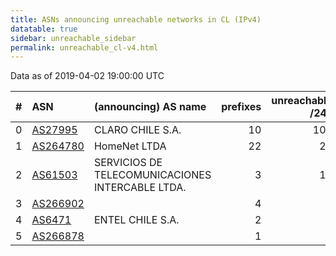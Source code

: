 ```yaml
---
title: ASNs announcing unreachable networks in CL (IPv4)
datatable: true
sidebar: unreachable_sidebar
permalink: unreachable_cl-v4.html
---
```


Data as of 2019-04-02 19:00:00 UTC


<div class="datatable-begin"></div>

|   # | ASN                                      | (announcing) AS name                             |   prefixes |   unreachable /24s |
|----:|:-----------------------------------------|:-------------------------------------------------|-----------:|-------------------:|
|   0 | [AS27995](unreachable_AS27995-v4.html)   | CLARO CHILE S.A.                                 |         10 |                104 |
|   1 | [AS264780](unreachable_AS264780-v4.html) | HomeNet LTDA                                     |         22 |                 22 |
|   2 | [AS61503](unreachable_AS61503-v4.html)   | SERVICIOS DE TELECOMUNICACIONES INTERCABLE LTDA. |          3 |                 12 |
|   3 | [AS266902](unreachable_AS266902-v4.html) |                                                  |          4 |                  4 |
|   4 | [AS6471](unreachable_AS6471-v4.html)     | ENTEL CHILE S.A.                                 |          2 |                  2 |
|   5 | [AS266878](unreachable_AS266878-v4.html) |                                                  |          1 |                  1 |

<div class="datatable-end"></div>